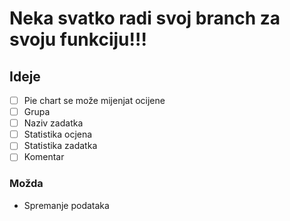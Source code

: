 # Neka svatko radi svoj branch za svoju funkciju!!!

## Ideje
- [ ] Pie chart se može mijenjat ocijene
- [ ] Grupa
- [ ] Naziv zadatka
- [ ] Statistika ocjena
- [ ] Statistika zadatka
- [ ] Komentar

### Možda
- Spremanje podataka